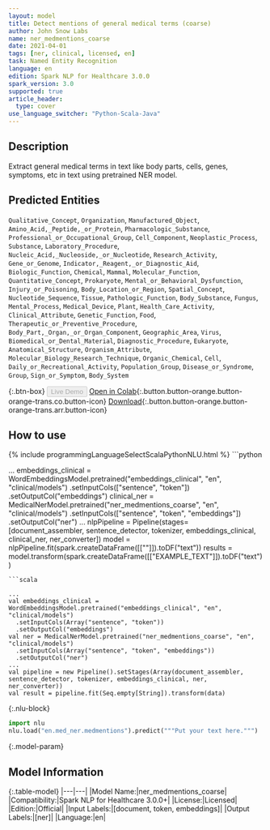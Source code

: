 ```yaml
---
layout: model
title: Detect mentions of general medical terms (coarse)
author: John Snow Labs
name: ner_medmentions_coarse
date: 2021-04-01
tags: [ner, clinical, licensed, en]
task: Named Entity Recognition
language: en
edition: Spark NLP for Healthcare 3.0.0
spark_version: 3.0
supported: true
article_header:
  type: cover
use_language_switcher: "Python-Scala-Java"
---
```


## Description

Extract general medical terms in text like body parts, cells, genes, symptoms, etc in text using pretrained NER model.

## Predicted Entities

`Qualitative_Concept`, `Organization`, `Manufactured_Object`, `Amino_Acid,_Peptide,_or_Protein`, `Pharmacologic_Substance`, `Professional_or_Occupational_Group`, `Cell_Component`, `Neoplastic_Process`, `Substance`, `Laboratory_Procedure`, `Nucleic_Acid,_Nucleoside,_or_Nucleotide`, `Research_Activity`, `Gene_or_Genome`, `Indicator,_Reagent,_or_Diagnostic_Aid`, `Biologic_Function`, `Chemical`, `Mammal`, `Molecular_Function`, `Quantitative_Concept`, `Prokaryote`, `Mental_or_Behavioral_Dysfunction`, `Injury_or_Poisoning`, `Body_Location_or_Region`, `Spatial_Concept`, `Nucleotide_Sequence`, `Tissue`, `Pathologic_Function`, `Body_Substance`, `Fungus`, `Mental_Process`, `Medical_Device`, `Plant`, `Health_Care_Activity`, `Clinical_Attribute`, `Genetic_Function`, `Food`, `Therapeutic_or_Preventive_Procedure`, `Body_Part,_Organ,_or_Organ_Component`, `Geographic_Area`, `Virus`, `Biomedical_or_Dental_Material`, `Diagnostic_Procedure`, `Eukaryote`, `Anatomical_Structure`, `Organism_Attribute`, `Molecular_Biology_Research_Technique`, `Organic_Chemical`, `Cell`, `Daily_or_Recreational_Activity`, `Population_Group`, `Disease_or_Syndrome`, `Group`, `Sign_or_Symptom`, `Body_System`

{:.btn-box}
<button class="button button-orange" disabled>Live Demo</button>
[Open in Colab](https://colab.research.google.com/github/JohnSnowLabs/spark-nlp-workshop/blob/master/tutorials/Certification_Trainings/Healthcare/1.Clinical_Named_Entity_Recognition_Model.ipynb){:.button.button-orange.button-orange-trans.co.button-icon}
[Download](https://s3.amazonaws.com/auxdata.johnsnowlabs.com/clinical/models/ner_medmentions_coarse_en_3.0.0_3.0_1617260791003.zip){:.button.button-orange.button-orange-trans.arr.button-icon}

## How to use



<div class="tabs-box" markdown="1">
{% include programmingLanguageSelectScalaPythonNLU.html %}
```python

...
embeddings_clinical = WordEmbeddingsModel.pretrained("embeddings_clinical", "en", "clinical/models")  .setInputCols(["sentence", "token"])  .setOutputCol("embeddings")
clinical_ner = MedicalNerModel.pretrained("ner_medmentions_coarse", "en", "clinical/models")   .setInputCols(["sentence", "token", "embeddings"])   .setOutputCol("ner")
...
nlpPipeline = Pipeline(stages=[document_assembler, sentence_detector, tokenizer, embeddings_clinical, clinical_ner, ner_converter])
model = nlpPipeline.fit(spark.createDataFrame([[""]]).toDF("text"))
results = model.transform(spark.createDataFrame([["EXAMPLE_TEXT"]]).toDF("text"))
```
```scala

...
val embeddings_clinical = WordEmbeddingsModel.pretrained("embeddings_clinical", "en", "clinical/models")
  .setInputCols(Array("sentence", "token"))
  .setOutputCol("embeddings")
val ner = MedicalNerModel.pretrained("ner_medmentions_coarse", "en", "clinical/models")
  .setInputCols(Array("sentence", "token", "embeddings"))
  .setOutputCol("ner")
...
val pipeline = new Pipeline().setStages(Array(document_assembler, sentence_detector, tokenizer, embeddings_clinical, ner, ner_converter))
val result = pipeline.fit(Seq.empty[String]).transform(data)
```


{:.nlu-block}
```python
import nlu
nlu.load("en.med_ner.medmentions").predict("""Put your text here.""")
```

</div>

{:.model-param}
## Model Information

{:.table-model}
|---|---|
|Model Name:|ner_medmentions_coarse|
|Compatibility:|Spark NLP for Healthcare 3.0.0+|
|License:|Licensed|
|Edition:|Official|
|Input Labels:|[document, token, embeddings]|
|Output Labels:|[ner]|
|Language:|en|